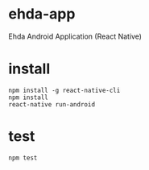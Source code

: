 # ehda-app
Ehda Android Application (React Native)


# install

```
npm install -g react-native-cli
npm install
react-native run-android

```

# test

```
npm test

```
